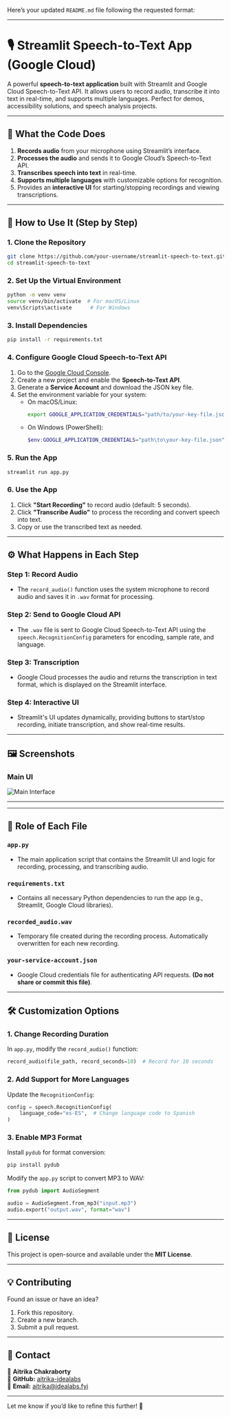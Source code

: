 Here’s your updated `README.md` file following the requested format:

---

# 🎙️ Streamlit Speech-to-Text App (Google Cloud)

A powerful **speech-to-text application** built with Streamlit and Google Cloud Speech-to-Text API. It allows users to record audio, transcribe it into text in real-time, and supports multiple languages. Perfect for demos, accessibility solutions, and speech analysis projects.

---

## 🌟 What the Code Does

1. **Records audio** from your microphone using Streamlit’s interface.  
2. **Processes the audio** and sends it to Google Cloud’s Speech-to-Text API.  
3. **Transcribes speech into text** in real-time.  
4. **Supports multiple languages** with customizable options for recognition.  
5. Provides an **interactive UI** for starting/stopping recordings and viewing transcriptions.

---

## 🚀 How to Use It (Step by Step)

### 1. Clone the Repository
```bash
git clone https://github.com/your-username/streamlit-speech-to-text.git
cd streamlit-speech-to-text
```

### 2. Set Up the Virtual Environment
```bash
python -m venv venv
source venv/bin/activate  # For macOS/Linux
venv\Scripts\activate      # For Windows
```

### 3. Install Dependencies
```bash
pip install -r requirements.txt
```

### 4. Configure Google Cloud Speech-to-Text API
1. Go to the [Google Cloud Console](https://console.cloud.google.com/).
2. Create a new project and enable the **Speech-to-Text API**.
3. Generate a **Service Account** and download the JSON key file.
4. Set the environment variable for your system:
   - On macOS/Linux:
     ```bash
     export GOOGLE_APPLICATION_CREDENTIALS="path/to/your-key-file.json"
     ```
   - On Windows (PowerShell):
     ```powershell
     $env:GOOGLE_APPLICATION_CREDENTIALS="path\to\your-key-file.json"
     ```

### 5. Run the App
```bash
streamlit run app.py
```

### 6. Use the App
1. Click **"Start Recording"** to record audio (default: 5 seconds).
2. Click **"Transcribe Audio"** to process the recording and convert speech into text.
3. Copy or use the transcribed text as needed.

---

## ⚙️ What Happens in Each Step

### Step 1: **Record Audio**
- The `record_audio()` function uses the system microphone to record audio and saves it in `.wav` format for processing.

### Step 2: **Send to Google Cloud API**
- The `.wav` file is sent to Google Cloud Speech-to-Text API using the `speech.RecognitionConfig` parameters for encoding, sample rate, and language.

### Step 3: **Transcription**
- Google Cloud processes the audio and returns the transcription in text format, which is displayed on the Streamlit interface.

### Step 4: **Interactive UI**
- Streamlit's UI updates dynamically, providing buttons to start/stop recording, initiate transcription, and show real-time results.

---

## 🖼️ Screenshots

### Main UI
![Main Interface](https://github.com/user-attachments/assets/a7fdbcb3-ac88-478b-8a25-b69fb0beb987)

---
---

## 📂 Role of Each File

### `app.py`
- The main application script that contains the Streamlit UI and logic for recording, processing, and transcribing audio.

### `requirements.txt`
- Contains all necessary Python dependencies to run the app (e.g., Streamlit, Google Cloud libraries).

### `recorded_audio.wav`
- Temporary file created during the recording process. Automatically overwritten for each new recording.

### `your-service-account.json`
- Google Cloud credentials file for authenticating API requests. **(Do not share or commit this file)**.

---

## 🛠️ Customization Options

### 1. Change Recording Duration
In `app.py`, modify the `record_audio()` function:
```python
record_audio(file_path, record_seconds=10)  # Record for 10 seconds
```

### 2. Add Support for More Languages
Update the `RecognitionConfig`:
```python
config = speech.RecognitionConfig(
    language_code="es-ES",  # Change language code to Spanish
)
```

### 3. Enable MP3 Format
Install `pydub` for format conversion:
```bash
pip install pydub
```
Modify the `app.py` script to convert MP3 to WAV:
```python
from pydub import AudioSegment

audio = AudioSegment.from_mp3("input.mp3")
audio.export("output.wav", format="wav")
```

---

## 📝 License
This project is open-source and available under the **MIT License**.

---

## 💡 Contributing
Found an issue or have an idea?  
1. Fork this repository.  
2. Create a new branch.  
3. Submit a pull request.

---

## 📧 Contact
🔹 **Aitrika Chakraborty**  
🔹 **GitHub:** [aitrika-idealabs](https://github.com/aitrika-idealabs)  
🔹 **Email:** aitrika@idealabs.fyi  

---

Let me know if you’d like to refine this further! 🚀
